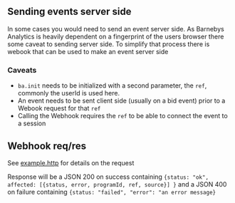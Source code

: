 ## Sending events server side

In some cases you would need to send an event server side. As Barnebys Analytics is heavily dependent on a fingerprint
of the users browser there some caveat to sending server side. To simplify that process there is webook that can be
used to make an event server side


### Caveats
- `ba.init` needs to be initialized with a second parameter, the `ref`, commonly the userId is used here.
- An event needs to be sent client side (usually on a bid event) prior to a Webook request for that `ref`  
- Calling the Webhook requires the `ref` to be able to connect the event to a session

## Webhook req/res

See [example.http](example.http) for details on the request

Response will be a JSON 200 on success containing `{status: "ok", affected: [{status, error, programId, ref, source}] }` and a JSON 400 on failure containing `{status: "failed", "error": "an error message}`  